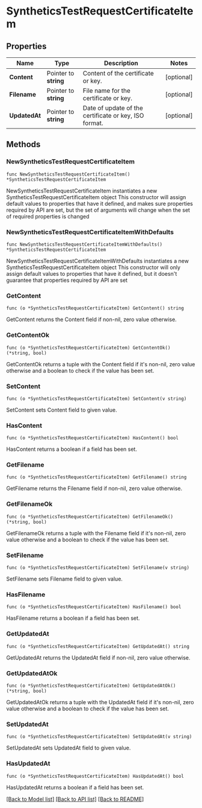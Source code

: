 # SyntheticsTestRequestCertificateItem

## Properties

Name | Type | Description | Notes
---- | ---- | ----------- | ------
**Content** | Pointer to **string** | Content of the certificate or key. | [optional] 
**Filename** | Pointer to **string** | File name for the certificate or key. | [optional] 
**UpdatedAt** | Pointer to **string** | Date of update of the certificate or key, ISO format. | [optional] 

## Methods

### NewSyntheticsTestRequestCertificateItem

`func NewSyntheticsTestRequestCertificateItem() *SyntheticsTestRequestCertificateItem`

NewSyntheticsTestRequestCertificateItem instantiates a new SyntheticsTestRequestCertificateItem object
This constructor will assign default values to properties that have it defined,
and makes sure properties required by API are set, but the set of arguments
will change when the set of required properties is changed

### NewSyntheticsTestRequestCertificateItemWithDefaults

`func NewSyntheticsTestRequestCertificateItemWithDefaults() *SyntheticsTestRequestCertificateItem`

NewSyntheticsTestRequestCertificateItemWithDefaults instantiates a new SyntheticsTestRequestCertificateItem object
This constructor will only assign default values to properties that have it defined,
but it doesn't guarantee that properties required by API are set

### GetContent

`func (o *SyntheticsTestRequestCertificateItem) GetContent() string`

GetContent returns the Content field if non-nil, zero value otherwise.

### GetContentOk

`func (o *SyntheticsTestRequestCertificateItem) GetContentOk() (*string, bool)`

GetContentOk returns a tuple with the Content field if it's non-nil, zero value otherwise
and a boolean to check if the value has been set.

### SetContent

`func (o *SyntheticsTestRequestCertificateItem) SetContent(v string)`

SetContent sets Content field to given value.

### HasContent

`func (o *SyntheticsTestRequestCertificateItem) HasContent() bool`

HasContent returns a boolean if a field has been set.

### GetFilename

`func (o *SyntheticsTestRequestCertificateItem) GetFilename() string`

GetFilename returns the Filename field if non-nil, zero value otherwise.

### GetFilenameOk

`func (o *SyntheticsTestRequestCertificateItem) GetFilenameOk() (*string, bool)`

GetFilenameOk returns a tuple with the Filename field if it's non-nil, zero value otherwise
and a boolean to check if the value has been set.

### SetFilename

`func (o *SyntheticsTestRequestCertificateItem) SetFilename(v string)`

SetFilename sets Filename field to given value.

### HasFilename

`func (o *SyntheticsTestRequestCertificateItem) HasFilename() bool`

HasFilename returns a boolean if a field has been set.

### GetUpdatedAt

`func (o *SyntheticsTestRequestCertificateItem) GetUpdatedAt() string`

GetUpdatedAt returns the UpdatedAt field if non-nil, zero value otherwise.

### GetUpdatedAtOk

`func (o *SyntheticsTestRequestCertificateItem) GetUpdatedAtOk() (*string, bool)`

GetUpdatedAtOk returns a tuple with the UpdatedAt field if it's non-nil, zero value otherwise
and a boolean to check if the value has been set.

### SetUpdatedAt

`func (o *SyntheticsTestRequestCertificateItem) SetUpdatedAt(v string)`

SetUpdatedAt sets UpdatedAt field to given value.

### HasUpdatedAt

`func (o *SyntheticsTestRequestCertificateItem) HasUpdatedAt() bool`

HasUpdatedAt returns a boolean if a field has been set.


[[Back to Model list]](../README.md#documentation-for-models) [[Back to API list]](../README.md#documentation-for-api-endpoints) [[Back to README]](../README.md)


